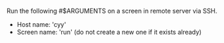 Run the following #$ARGUMENTS on a screen in remote server via SSH.

- Host name: 'cyy'
- Screen name: 'run' (do not create a new one if it exists already)
